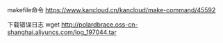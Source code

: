 makefile命令
https://www.kancloud.cn/kancloud/make-command/45592

下载错误日志
wget http://polardbrace.oss-cn-shanghai.aliyuncs.com/log_197044.tar